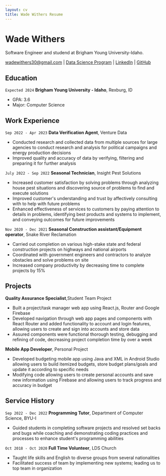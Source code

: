 ```yaml
---
layout: cv
title: Wade Withers Resume
---
```


# Wade Withers

Software Engineer and studend at Brigham Young University-Idaho.

<div id="webaddress">
<a href="wadewithers30@gmail.com">wadewithers30@gmail.com</a>
| <a href="https://byuidatascience.github.io/development.html">Data Science Program</a>
| <a href="https://www.linkedin.com/in/wade-withers/">LinkedIn</a>
| <a href="https://github.com/withersw">GitHub</a>
</div>

<!-- https://www.monique.tech/the-art-of-markdown -->

## Education

`Expected 2024`
**Brigham Young University - Idaho**, Rexburg, ID

- GPA: 3.6
- Major: Computer Science

## Work Experience

`Sep 2022 - Apr 2023`
**Data Verification Agent**, Venture Data

- Conducted research and collected data from multiple sources for large agencies to conduct research and analysis for
  political campaigns and energy production decisions
- Improved quality and accuracy of data by verifying, filtering and preparing it for further analysis

`July 2022 - Sep 2022`
**Seasonal Technician**, Insight Pest Solutions

- Increased customer satisfaction by solving problems through analyzing house pest situations and discovering source of
  problems to find and execute solutions
- Improved customer's understanding and trust by affectively consulting with to help with future problems
- Enhanced effectiveness of services to customers by paying attention to details in problems, identifying best products
  and systems to implement, and conveying outcomes for future improvements

`Nov 2020 - Dec 2021`
**Seasonal Construction assistant/Equipment operator**, Snake River Reclamation

- Carried out completion on various high-stake state and federal construction projects on highways and national airports
- Coordinated with government engineers and contractors to analyze obstacles and solve problems on site
- Increased company productivity by decreasing time to complete projects by 15%

## Projects

**Quality Assurance Specialist**,Student Team Project

- Built a project/task manager web app using React.js, Router and Google Firebase
- Developed navigation through web app pages and components with React Router and added functionality to account
  and login features, allowing users to create and sign into accounts and store data
- Assured components were functional thorough testing, debugging and refining of code, decreasing project completion
  time by over a week

**Mobile App Developer**, Personal Project

- Developed budgeting mobile app using Java and XML in Android Studio allowing users to build itemized budgets,
  store budget plans/goals and update it according to specific needs
- Modifying code allowing users to create personal accounts and save new information using Firebase and allowing
  users to track progress and accuracy in budget

## Service History

`Sep 2022 - Dec 2022`
**Programming Tutor**, Department of Computer Science, BYU-I

- Guided students in completing software projects and resolved set backs and bugs while coaching and demonstrating
  coding practices and processes to enhance student's programming abilities

`Oct 2018 - Oct 2020`
**Full Time Volunteer**, LDS Church

- Taught life skills and English to diverse groups from several nationalities
- Facilitated success of team by implementing new systems; leading us to top team in organization

<!-- ### Footer

Last updated:  April 2023 -->
